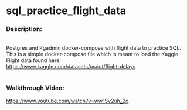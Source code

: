 # sql_practice_flight_data
### Description:
<br />Postgres and Pgadmin docker-compose with flight data to practice SQL.
<br />This is a simple docker-compose file which is meant to load the Kaggle Flight data found here: 
<br />https://www.kaggle.com/datasets/usdot/flight-delays
<br /><br />

### Walkthrough Video:<br />
https://www.youtube.com/watch?v=ww1Sy2uh_2o
